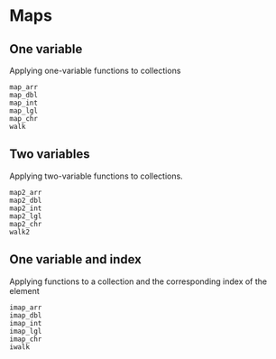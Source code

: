 # Maps

## One variable

Applying one-variable functions to collections

```@docs
map_arr
map_dbl
map_int
map_lgl
map_chr
walk
```

## Two variables

Applying two-variable functions to collections.

```@docs
map2_arr
map2_dbl
map2_int
map2_lgl
map2_chr
walk2
```

## One variable and index

Applying functions to a collection and the corresponding index of the element

```@docs
imap_arr
imap_dbl
imap_int
imap_lgl
imap_chr
iwalk
```